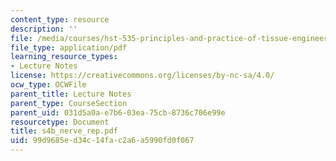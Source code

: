 ```yaml
---
content_type: resource
description: ''
file: /media/courses/hst-535-principles-and-practice-of-tissue-engineering-fall-2004/99d9685ed34c14fac2a6a5990fd0f067_s4b_nerve_rep.pdf
file_type: application/pdf
learning_resource_types:
- Lecture Notes
license: https://creativecommons.org/licenses/by-nc-sa/4.0/
ocw_type: OCWFile
parent_title: Lecture Notes
parent_type: CourseSection
parent_uid: 031d5a0a-e7b6-03ea-75cb-8736c706e99e
resourcetype: Document
title: s4b_nerve_rep.pdf
uid: 99d9685e-d34c-14fa-c2a6-a5990fd0f067
---
```

